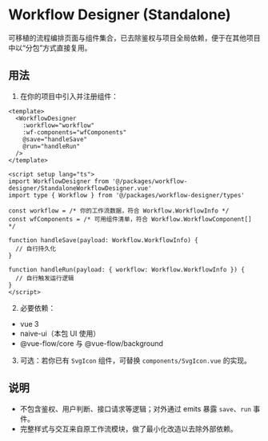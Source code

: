# Workflow Designer (Standalone)

可移植的流程编排页面与组件集合，已去除鉴权与项目全局依赖，便于在其他项目中以“分包”方式直接复用。

## 用法

1. 在你的项目中引入并注册组件：

```vue
<template>
  <WorkflowDesigner
    :workflow="workflow"
    :wf-components="wfComponents"
    @save="handleSave"
    @run="handleRun"
  />
</template>

<script setup lang="ts">
import WorkflowDesigner from '@/packages/workflow-designer/StandaloneWorkflowDesigner.vue'
import type { Workflow } from '@/packages/workflow-designer/types'

const workflow = /* 你的工作流数据，符合 Workflow.WorkflowInfo */
const wfComponents = /* 可用组件清单，符合 Workflow.WorkflowComponent[] */

function handleSave(payload: Workflow.WorkflowInfo) {
  // 自行持久化
}

function handleRun(payload: { workflow: Workflow.WorkflowInfo }) {
  // 自行触发运行逻辑
}
</script>
```

2. 必要依赖：
- vue 3
- naive-ui（本包 UI 使用）
- @vue-flow/core 与 @vue-flow/background

3. 可选：若你已有 `SvgIcon` 组件，可替换 `components/SvgIcon.vue` 的实现。

## 说明

- 不包含鉴权、用户判断、接口请求等逻辑；对外通过 emits 暴露 `save`、`run` 事件。
- 完整样式与交互来自原工作流模块，做了最小化改造以去除外部依赖。



